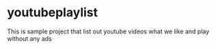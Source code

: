 # youtubeplaylist
This is sample project that list out youtube videos what we like and play without any ads
